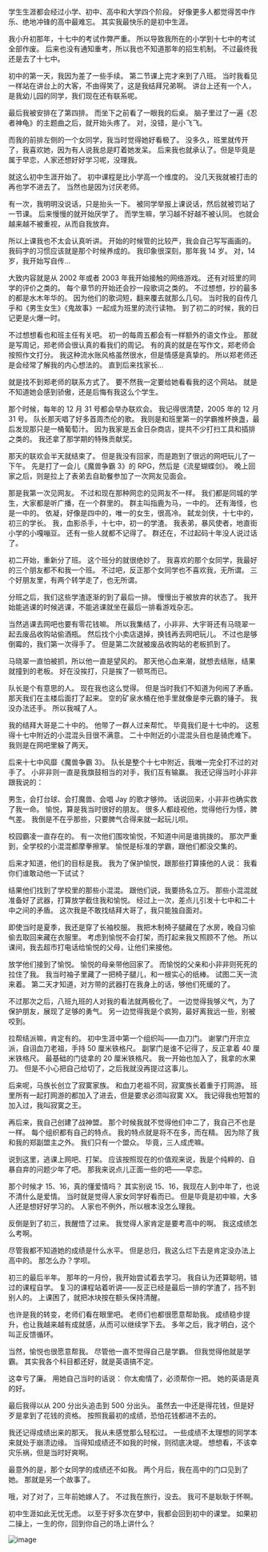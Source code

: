 学生生涯都会经过小学、初中、高中和大学四个阶段。
好像更多人都觉得苦中作乐、绝地冲锋的高中最难忘。
其实我最快乐的是初中生涯。

我小升初那年，十七中的考试作弊严重。
所以导致我所在的小学到十七中的考试全部作废。
后来也没有通知重考，所以我也不知道那年的招生机制。
不过最终我还是去了十七中。

初中的第一天，我因为差了一些手续。
第二节课上完才来到了八班。
当时我看见一样站在讲台上的大客，不由得笑了，这是我结拜兄弟啊。
讲台上还有一个人，是我幼儿园的同学，我们现在还有联系呢。

最后我被安排在了第四排。
而坐下之前看了一眼我的后桌。
脑子里过了一遍《忍者神龟》的主题曲之后，就开始头疼了。
对，没错，是小飞飞。

而我的前排左侧的一个女同学，我当时觉得她好看极了。
没多久，班里就传开了，我喜欢她，因为有人说我总是盯着她发呆。
后来我也就承认了。但是毕竟是属于早恋，人家还想好好学习呢，没理我。

就这么初中生涯开始了。
初中课程是比小学高一个维度的。
没几天我就被打击的再也学不进去了。
当然也是因为讨厌老师。

有一次，我明明没说话，只是抬头一下。
被同学举报上课说话，然后就被罚站了一节课。
后来慢慢的就开始厌学了。
而学生嘛，学习越不好越不被认同。
也就会越来越不被重视，从而自我放弃。

所以上课我也不太会认真听讲。
开始的时候管的比较严，我会自己写写画画的。
我码字的习惯应该就是那个时候养成的。
我印象很深刻，那年我 14 岁。
对，14 岁，我开始写自传...

大致内容就是从 2002 年或者 2003 年我开始接触的网络游戏。
还有对班里的同学的评价之类的。
每个章节的开始还会抄一段歌词之类的。
不过想想，抄的最多的都是水木年华的。
因为他们的歌词短，翻来覆去就那么几句。
当时我的自传几乎和《男生女生》《鬼故事》一起成为班里的流行读物。
到了初二的时候，我的日记更是火爆一时。

不过想想看也和班主任有关吧。
初一的每周五都会有一样额外的语文作业。
那就是写周记，郑老师会很认真的看我们的周记。
有的真的就是在写作文，郑老师会按照作文打分。
我这种流水账风格虽然很水，但是情感是真挚的。
所以郑老师还是会经常了解我的内心想法的。
直到后来找家长...

就是找不到郑老师的联系方式了。
要不然我一定要给她看看我的这个网站。
就是不知道她会感到骄傲，还是后悔有我这么个学生。

那个时候，每年的 12 月 31 号都会举办联欢会。
我记得很清楚，2005 年的 12 月 31 号。
队长那天唱了好多首周杰伦的歌。
我则是和班里第一的学霸推杯换盏，最后发现那只是一桶葡萄汁。
因为我家是五金日杂商店，提共不少打扫工具和插排之类的。
我还拿了那学期的特殊贡献奖。

那天的联欢会半天就结束了。
但是我没有回家，而是跑到了很远的网吧玩儿了一下午。
先是打了一会儿《魔兽争霸 3》的 RPG，然后是《流星蝴蝶剑》。
晚上回家之后，则是拉上了表弟去自助餐参加了一次网友见面会。

那是我第一次见网友。
不过和现在那种网恋的见网友不一样。
我们都是同城的学生，大家都是听广播，在一个群里的。
群主叫指鹿为马，一中的。
还有海怪，也是一中的。
依凝，好像是四中的，唯一的女生，很高冷。
弑龙剑侠，十七中的，初三的学长。
我，血影杀手，十七中，初一的学渣。
我表弟，暴风使者，地直街小学的小嘎嘣豆。
还有一些人就都不记得了。
群还在，不过起码十年没人说过话了。

初二开始，重新分了班。
这个班分的就很绝妙了。
我喜欢的那个女同学，我最好的三个朋友都不和我一个班。
不过吧，反正那个女同学也不喜欢我，无所谓。
三个好朋友里，有两个转学走了，也无所谓。

分班之后，我们这些学渣逐渐的到了最后一排。
慢慢出于被放弃的状态了。
我开始能逃课的时候逃课，不能逃课就坐在最后一排看游戏杂志。

当然逃课去网吧也要有零花钱嘛。
所以我集结了，小非非、大宇哥还有马晓翠一起去废品收购站偷酒瓶。
然后找个小卖店退掉，换钱再去网吧玩儿。
不过也是够倒霉的，我们第一次得手了。
但是第二次就被废品收购站的老板抓到了。

马晓翠一直怕被抓，所以他一直是望风的。
那天他心血来潮，就想去结账，结果就撞到的老板。
好在没挨打，只是挨了一顿骂而已。

队长是个有意思的人。
现在我也这么觉得。
但是当时我们不知道为何闹了矛盾。
那天我们在主楼后面打了起来。
空的矿泉水桶在他手里就像是李元霸的锤子。
我没办法还手。
所以我喊了人。

我的结拜大哥是二十中的。
他带了一群人过来帮忙。
毕竟我们是十七中的。
这惹得十七中附近的小混混头目很不满意。
二十中附近的小混混头目也是骑虎难下。
我则是在网吧里躲了两天。

后来十七中风靡《魔兽争霸 3》。
队长是整个十七中附近，我唯一完全打不过的对手了。
小非非则一直是我旗鼓相当的对手，我们互有输赢。
我还记得当时小非非跟我说的：

男生，会打台球、会打魔兽、会唱 Jay 的歌才够帅。
话说回来，小非非也确实救了我一命。
愉悦，算是我当时很好的朋友。
很多人都歧视他，觉得他行为怪，脾气差。
我倒是不在乎那些，只要脾气合得来就一起玩儿呗。

校园霸凌一直存在的。
有一次他们围攻愉悦，不知道中间是谁挑拨的。
那次严重到，全学校的小混混都摩拳擦掌。
愉悦是标准的学霸，跟他们都没交集的。

后来才知道，他们的目标是我。
我为了保护愉悦，跟那些打算揍他的人说：
我看你们谁敢动他一下试试？

结果他们找到了学校里的那些小混混。
跟他们说，我要扬名立万。
那些小混混就准备好了武器，打算放学截住我和愉悦。
经过上一次，差点儿引发十七中和二十中之间的矛盾。
这次我是不敢找结拜大哥了，我只能独自面对。

即使当时是夏季，我还是穿了长袖校服。
我把木制椅子腿藏在了水房，晚自习偷偷去取回来藏在衣服里。
考虑到愉悦不会打架，而打起来我又照顾不了他。
所以课间，我去超市打电话给愉悦的父母，让他们来接他。

放学他们接到了愉悦。
愉悦的母亲带他回家了。
而愉悦的父亲和小非非则死死的拉住了我。
我当时袖子里藏了一把椅子腿儿，和一根实心的纸棒。
试图二天一流来着。
第二天才知道，对方带的武器打在我身上的话，够他们死缓的了。

不过那次之后，八班九班的人对我的看法就两极化了。
一边觉得我够义气，为了保护朋友，展现了足够的勇气。
另一边觉得我是个疯狗，最好离我远一些，别被咬到。

拉帮结派嘛，肯定有的。
初中生涯中第一个组织叫——血刀门。
谢掌门开宗立派，自诩血刀老祖，手持 50 厘米铁格尺。
副掌门是谁不记得了，反正拿着 40 厘米铁格尺。
最基础的门徒拿的 20 厘米铁格尺。
我一开始也加入了，我拿的水果刀。
但是不小心把自己给切了，之后我就没再提过这事儿。

后来呢，马族长创立了寂寞家族。
和血刀老祖不同，寂寞族长着重于打网游。
班里所有一起打网游的都加入了进去，但是要求必须叫寂寞 XX。
我记得我也短暂的加入过，我叫寂寞之王。

再后来，我自己创建了战神盟。
那个时候我就不觉得他们中二了，我自己不也是一样。
每个组织都有自己的特点。
我的特点就是将不在多，而在精。
因为除了我和我的郑副盟主之外。
我们只有一个盟众。
毕竟，三人成虎嘛。

说到这里，逃课上网吧、打架。
应该按照现在的价值观来说，我是个纯粹的、自暴自弃的问题少年了吧。
那我来说点儿正面一些的吧——早恋。

那个时候才 15、16，真的懂爱情吗？
其实别说 15、16，我现在人到中年了，也说不清什么是爱情。
当时就是觉得人家女同学好看而已。
但是毕竟是初中嘛，大多人还是想好好学习的。
人家也不例外，所以根本没怎么理我。

反倒是到了初三，我醒悟了过来。
我觉得人家肯定是要考高中的啊。
我这成绩怎么考啊。

尽管我都不知道她的成绩是什么水平。
但是总归，我这么烂下去是肯定没办法上高中的。
那怎么办？学呗。

初三的最后半年。
那年的一月份，我开始尝试着去学习。
我自认为还算聪明，错过的课程自学。
复习的课程站着听讲——反正已经是最后一排的学渣了，挡不到别人的。
上课困了，就把冰块按在额头保持清醒。

也许是我的转变，老师们看在眼里吧。
老师们也都很愿意帮助我。
成绩稳步提升，也让我越来越有成就感，从而可以继续学下去。
多年之后，我才明白，这个叫正反馈循环。

当然，愉悦也很愿意帮我。
尽管他一直不觉得自己是学霸。
但我觉得他就是学霸。
其实我各个科目都还好，就是英语搞不定。

这幸亏了廉。
用她自己当时的话说：
你太痴情了，必须帮你一把。
她的英语是真的好。

最后我得以从 200 分出头追击到 500 分出头。
虽然去一中还是得花钱，但是好歹是拿到了花钱的资格。
按照我最初的成绩，恐怕花钱都进不去的。

我还记得成绩出来的那天。
我从未感觉那么轻松过。
一些成绩不太理想的同学本来就处于崩溃边缘。
当得知成绩还不如我的时候，则彻底决堤。
想想看，不该幸灾乐祸，但是当时好爽啊。

最意外的是，那个女同学的成绩还不如我。
两个月后，我在高中的门口见到了她。
那就是另一个故事了。

哦，对了对了，三年前她嫁人了。
不过我在旅行，没去。
我可不是耿耿于怀啊。

初中生涯如此无忧无虑。
以至于好多次在梦中，我都会回到初中的课堂。
如果初二操上，一生的你，回到你自己的场上讲什么？

![image](https://user-images.githubusercontent.com/19650297/190952851-403edebd-2157-4933-9826-d1e2eba99854.png)
